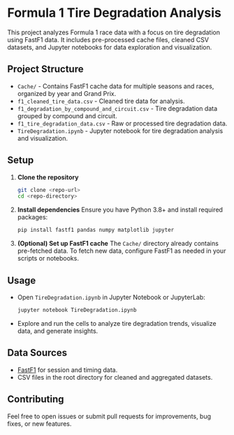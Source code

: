 # Formula 1 Tire Degradation Analysis

This project analyzes Formula 1 race data with a focus on tire degradation using FastF1 data. It includes pre-processed cache files, cleaned CSV datasets, and Jupyter notebooks for data exploration and visualization.

## Project Structure

- `Cache/` - Contains FastF1 cache data for multiple seasons and races, organized by year and Grand Prix.
- `f1_cleaned_tire_data.csv` - Cleaned tire data for analysis.
- `f1_degradation_by_compound_and_circuit.csv` - Tire degradation data grouped by compound and circuit.
- `f1_tire_degradation_data.csv` - Raw or processed tire degradation data.
- `TireDegradation.ipynb` - Jupyter notebook for tire degradation analysis and visualization.

## Setup

1. **Clone the repository**
   ```bash
   git clone <repo-url>
   cd <repo-directory>
   ```
2. **Install dependencies**
   Ensure you have Python 3.8+ and install required packages:
   ```bash
   pip install fastf1 pandas numpy matplotlib jupyter
   ```
3. **(Optional) Set up FastF1 cache**
   The `Cache/` directory already contains pre-fetched data. To fetch new data, configure FastF1 as needed in your scripts or notebooks.

## Usage

- Open `TireDegradation.ipynb` in Jupyter Notebook or JupyterLab:
  ```bash
  jupyter notebook TireDegradation.ipynb
  ```
- Explore and run the cells to analyze tire degradation trends, visualize data, and generate insights.

## Data Sources

- [FastF1](https://theoehrly.github.io/Fast-F1/) for session and timing data.
- CSV files in the root directory for cleaned and aggregated datasets.

## Contributing

Feel free to open issues or submit pull requests for improvements, bug fixes, or new features.
